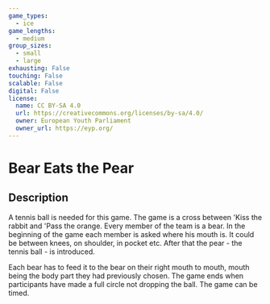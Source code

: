 ```yaml
---
game_types:
  - ice
game_lengths:
  - medium
group_sizes:
  - small
  - large
exhausting: False
touching: False
scalable: False
digital: False
license:
  name: CC BY-SA 4.0
  url: https://creativecommons.org/licenses/by-sa/4.0/
  owner: European Youth Parliament
  owner_url: https://eyp.org/
---
```

# Bear Eats the Pear

## Description
A tennis ball is needed for this game. The game is a cross between 'Kiss the rabbit and 'Pass the orange. Every member of the team is a bear. In the beginning of the game each member is asked where his mouth is. It could be between knees, on shoulder, in pocket etc. After that the pear - the tennis ball - is introduced. 

Each bear has to feed it to the bear on their right mouth to mouth, mouth being the body part they had previously chosen. The game ends when participants have made a full circle not dropping the ball. The game can be timed.
